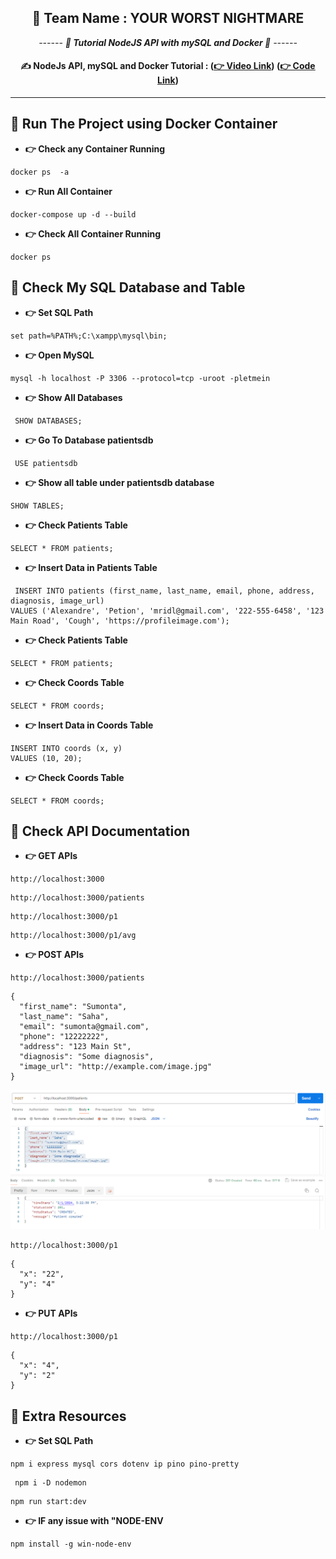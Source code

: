 <div align = "center">

## 🧠 Team Name : YOUR WORST NIGHTMARE


*------ **🧠 Tutorial NodeJS API with mySQL and Docker 🧠** ------*

#### ✍️ NodeJs API, mySQL and Docker Tutorial  :  **([👉 Video Link](https://youtu.be/8L3zwbnPugs?si=TcPRBw3TfebEBC57))** **([👉 Code Link](https://github.com/getarrays/nodejsapi/blob/master/src/controller/patient.controller.js))**

<hr>
</div>


## 🌲 Run The Project using Docker Container

-  **👉 Check any Container Running**
```
docker ps  -a
```
-  **👉 Run All Container**
```
docker-compose up -d --build
```
-  **👉 Check All Container Running**
```
docker ps
```

## 🌲 Check My SQL Database and Table

-  **👉 Set SQL Path**
```
set path=%PATH%;C:\xampp\mysql\bin;
```
-  **👉 Open MySQL**
```
mysql -h localhost -P 3306 --protocol=tcp -uroot -pletmein
```
-  **👉 Show All Databases**
```
 SHOW DATABASES;
```
-  **👉 Go To Database patientsdb**
```
 USE patientsdb
```
-  **👉 Show all table under patientsdb database**
```
SHOW TABLES;
```
-  **👉 Check Patients Table**
```
SELECT * FROM patients;
```
-  **👉 Insert Data in Patients Table**
```
 INSERT INTO patients (first_name, last_name, email, phone, address, diagnosis, image_url)
VALUES ('Alexandre', 'Petion', 'mridl@gmail.com', '222-555-6458', '123 Main Road', 'Cough', 'https://profileimage.com');
```
-  **👉 Check Patients Table**
```
SELECT * FROM patients;
```
-  **👉 Check Coords Table**
```
SELECT * FROM coords;
```
-  **👉 Insert Data in Coords Table**
```
INSERT INTO coords (x, y)
VALUES (10, 20);
```
-  **👉 Check Coords Table**
```
SELECT * FROM coords;
```

## 🌲 Check API Documentation

-  **👉 GET APIs**
```
http://localhost:3000
```
```
http://localhost:3000/patients
```
```
http://localhost:3000/p1
```
```
http://localhost:3000/p1/avg
```
-  **👉 POST APIs**
```
http://localhost:3000/patients
```
```
{
  "first_name": "Sumonta",
  "last_name": "Saha",
  "email": "sumonta@gmail.com",
  "phone": "12222222",
  "address": "123 Main St",
  "diagnosis": "Some diagnosis",
  "image_url": "http://example.com/image.jpg"
}
```
![Alt text](image.png)
```
http://localhost:3000/p1
```
```
{
  "x": "22",
  "y": "4"
}
```
-  **👉 PUT APIs**
```
http://localhost:3000/p1
```
```
{
  "x": "4",
  "y": "2"
}
```

## 🌲 Extra Resources

-  **👉 Set SQL Path**
```
npm i express mysql cors dotenv ip pino pino-pretty
```
```
 npm i -D nodemon
```
```
npm run start:dev
```
-  **👉 IF any issue with "NODE-ENV**
```
npm install -g win-node-env
```